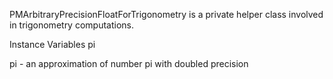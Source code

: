 PMArbitraryPrecisionFloatForTrigonometry is a private helper class involved in trigonometry computations.

Instance Variables
	pi	<ArbitraryPrecisionFloat>	

pi
	- an approximation of number pi with doubled precision
